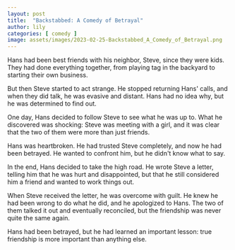 ```yaml
---
layout: post
title:  "Backstabbed: A Comedy of Betrayal"
author: lily
categories: [ comedy ]
image: assets/images/2023-02-25-Backstabbed_A_Comedy_of_Betrayal.png
---
```



Hans had been best friends with his neighbor, Steve, since they were kids. They had done everything together, from playing tag in the backyard to starting their own business. 

But then Steve started to act strange. He stopped returning Hans' calls, and when they did talk, he was evasive and distant. Hans had no idea why, but he was determined to find out.

One day, Hans decided to follow Steve to see what he was up to. What he discovered was shocking: Steve was meeting with a girl, and it was clear that the two of them were more than just friends. 

Hans was heartbroken. He had trusted Steve completely, and now he had been betrayed. He wanted to confront him, but he didn't know what to say.

In the end, Hans decided to take the high road. He wrote Steve a letter, telling him that he was hurt and disappointed, but that he still considered him a friend and wanted to work things out. 

When Steve received the letter, he was overcome with guilt. He knew he had been wrong to do what he did, and he apologized to Hans. The two of them talked it out and eventually reconciled, but the friendship was never quite the same again. 

Hans had been betrayed, but he had learned an important lesson: true friendship is more important than anything else.